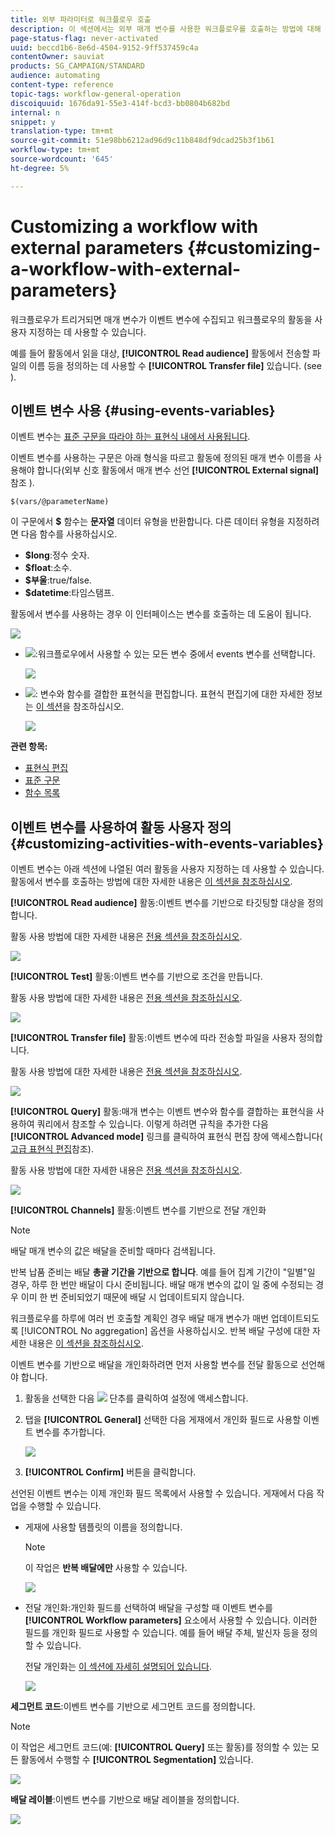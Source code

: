 ```yaml
---
title: 외부 파라미터로 워크플로우 호출
description: 이 섹션에서는 외부 매개 변수를 사용한 워크플로우를 호출하는 방법에 대해 자세히 설명합니다.
page-status-flag: never-activated
uuid: beccd1b6-8e6d-4504-9152-9ff537459c4a
contentOwner: sauviat
products: SG_CAMPAIGN/STANDARD
audience: automating
content-type: reference
topic-tags: workflow-general-operation
discoiquuid: 1676da91-55e3-414f-bcd3-bb0804b682bd
internal: n
snippet: y
translation-type: tm+mt
source-git-commit: 51e98bb6212ad96d9c11b848df9dcad25b3f1b61
workflow-type: tm+mt
source-wordcount: '645'
ht-degree: 5%

---
```



# Customizing a workflow with external parameters {#customizing-a-workflow-with-external-parameters}

워크플로우가 트리거되면 매개 변수가 이벤트 변수에 수집되고 워크플로우의 활동을 사용자 지정하는 데 사용할 수 있습니다.

예를 들어 활동에서 읽을 대상, **[!UICONTROL Read audience]** 활동에서 전송할 파일의 이름 등을 정의하는 데 사용할 수 **[!UICONTROL Transfer file]** 있습니다. (see [](../../automating/using/customizing-workflow-external-parameters.md)).

## 이벤트 변수 사용 {#using-events-variables}

이벤트 변수는 [표준 구문을 따라야 하는 표현식 내에서 사용됩니다](../../automating/using/advanced-expression-editing.md#standard-syntax).

이벤트 변수를 사용하는 구문은 아래 형식을 따르고 활동에 정의된 매개 변수 이름을 사용해야 합니다(외부 신호 활동에서 매개 변수 선언 **[!UICONTROL External signal]** 참조 [](../../automating/using/declaring-parameters-external-signal.md)).

```
$(vars/@parameterName)
```

이 구문에서 **$** 함수는 **문자열** 데이터 유형을 반환합니다. 다른 데이터 유형을 지정하려면 다음 함수를 사용하십시오.

* **$long**:정수 숫자.
* **$float**:소수.
* **$부울**:true/false.
* **$datetime**:타임스탬프.

활동에서 변수를 사용하는 경우 이 인터페이스는 변수를 호출하는 데 도움이 됩니다.

![](assets/extsignal_callparameter.png)

* ![](assets/extsignal_picker.png):워크플로우에서 사용할 수 있는 모든 변수 중에서 events 변수를 선택합니다.

   ![](assets/wkf_test_activity_variables.png)

* ![](assets/extsignal_expression_editor.png): 변수와 함수를 결합한 표현식을 편집합니다. 표현식 편집기에 대한 자세한 정보는 [이 섹션](../../automating/using/advanced-expression-editing.md)을 참조하십시오.

   ![](assets/wkf_test_activity_variables_expression.png)

**관련 항목:**

* [표현식 편집](../../automating/using/advanced-expression-editing.md#edit-an-expression)
* [표준 구문](../../automating/using/advanced-expression-editing.md#standard-syntax)
* [함수 목록](../../automating/using/list-of-functions.md)

## 이벤트 변수를 사용하여 활동 사용자 정의 {#customizing-activities-with-events-variables}

이벤트 변수는 아래 섹션에 나열된 여러 활동을 사용자 지정하는 데 사용할 수 있습니다. 활동에서 변수를 호출하는 방법에 대한 자세한 내용은 [이 섹션을 참조하십시오](../../automating/using/customizing-workflow-external-parameters.md#using-events-variables).

**[!UICONTROL Read audience]** 활동:이벤트 변수를 기반으로 타깃팅할 대상을 정의합니다.

활동 사용 방법에 대한 자세한 내용은 [전용 섹션을 참조하십시오](../../automating/using/read-audience.md).

![](assets/extsignal_activities_audience.png)

**[!UICONTROL Test]** 활동:이벤트 변수를 기반으로 조건을 만듭니다.

활동 사용 방법에 대한 자세한 내용은 [전용 섹션을 참조하십시오](../../automating/using/test.md).

![](assets/extsignal_activities_test.png)

**[!UICONTROL Transfer file]** 활동:이벤트 변수에 따라 전송할 파일을 사용자 정의합니다.

활동 사용 방법에 대한 자세한 내용은 [전용 섹션을 참조하십시오](../../automating/using/transfer-file.md).

![](assets/extsignal_activities_transfer.png)

**[!UICONTROL Query]** 활동:매개 변수는 이벤트 변수와 함수를 결합하는 표현식을 사용하여 쿼리에서 참조할 수 있습니다. 이렇게 하려면 규칙을 추가한 다음 **[!UICONTROL Advanced mode]** 링크를 클릭하여 표현식 편집 창에 액세스합니다( [고급 표현식 편집](../../automating/using/advanced-expression-editing.md)참조).

활동 사용 방법에 대한 자세한 내용은 [전용 섹션을 참조하십시오](../../automating/using/query.md).

![](assets/extsignal_activities_query.png)

**[!UICONTROL Channels]** 활동:이벤트 변수를 기반으로 전달 개인화

>[!NOTE]
>
>배달 매개 변수의 값은 배달을 준비할 때마다 검색됩니다.
>
>반복 납품 준비는 배달 **총괄 기간을 기반으로 합니다**. 예를 들어 집계 기간이 &quot;일별&quot;일 경우, 하루 한 번만 배달이 다시 준비됩니다. 배달 매개 변수의 값이 일 중에 수정되는 경우 이미 한 번 준비되었기 때문에 배달 시 업데이트되지 않습니다.
>
>워크플로우를 하루에 여러 번 호출할 계획인 경우 배달 매개 변수가 매번 업데이트되도록 [!UICONTROL No aggregation] 옵션을 사용하십시오. 반복 배달 구성에 대한 자세한 내용은 [이 섹션을 참조하십시오](/help/automating/using/email-delivery.md#configuration).

이벤트 변수를 기반으로 배달을 개인화하려면 먼저 사용할 변수를 전달 활동으로 선언해야 합니다.

1. 활동을 선택한 다음 ![](assets/dlv_activity_params-24px.png) 단추를 클릭하여 설정에 액세스합니다.
1. 탭을 **[!UICONTROL General]** 선택한 다음 게재에서 개인화 필드로 사용할 이벤트 변수를 추가합니다.

   ![](assets/extsignal_activities_delivery.png)

1. **[!UICONTROL Confirm]** 버튼을 클릭합니다.

선언된 이벤트 변수는 이제 개인화 필드 목록에서 사용할 수 있습니다. 게재에서 다음 작업을 수행할 수 있습니다.

* 게재에 사용할 템플릿의 이름을 정의합니다.

   >[!NOTE]
   >
   >이 작업은 **반복 배달에만** 사용할 수 있습니다.

   ![](assets/extsignal_activities_template.png)

* 전달 개인화:개인화 필드를 선택하여 배달을 구성할 때 이벤트 변수를 **[!UICONTROL Workflow parameters]** 요소에서 사용할 수 있습니다. 이러한 필드를 개인화 필드로 사용할 수 있습니다. 예를 들어 배달 주체, 발신자 등을 정의할 수 있습니다.

   전달 개인화는 [이 섹션에 자세히 설명되어 있습니다](../../designing/using/personalization.md).

   ![](assets/extsignal_activities_perso.png)

**세그먼트 코드**:이벤트 변수를 기반으로 세그먼트 코드를 정의합니다.

>[!NOTE]
>
>이 작업은 세그먼트 코드(예: **[!UICONTROL Query]** 또는 활동)를 정의할 수 있는 모든 활동에서 수행할 수 **[!UICONTROL Segmentation]** 있습니다.

![](assets/extsignal_activities_segment.png)

**배달 레이블**:이벤트 변수를 기반으로 배달 레이블을 정의합니다.

![](assets/extsignal_activities_label.png)
